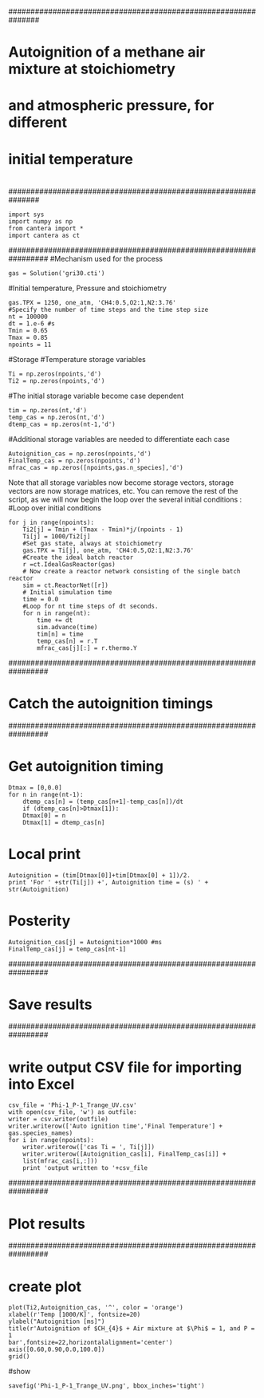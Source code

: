 ###############################################################
#
# Autoignition of a methane air mixture at stoichiometry
# and atmospheric pressure, for different
# initial temperature
#
###############################################################
	
	import sys
	import numpy as np
	from cantera import *
	import cantera as ct
#################################################################
#Mechanism used for the process
	
	gas = Solution('gri30.cti')
#Initial temperature, Pressure and stoichiometry
	
	gas.TPX = 1250, one_atm, 'CH4:0.5,O2:1,N2:3.76'
	#Specify the number of time steps and the time step size
	nt = 100000
	dt = 1.e-6 #s
	Tmin = 0.65
	Tmax = 0.85
	npoints = 11
#Storage
#Temperature storage variables
	
	Ti = np.zeros(npoints,'d')
	Ti2 = np.zeros(npoints,'d')
#The initial storage variable become case dependent
	
	tim = np.zeros(nt,'d')
	temp_cas = np.zeros(nt,'d')
	dtemp_cas = np.zeros(nt-1,'d')
#Additional storage variables are needed to differentiate each case
	
	Autoignition_cas = np.zeros(npoints,'d')
	FinalTemp_cas = np.zeros(npoints,'d')
	mfrac_cas = np.zeros([npoints,gas.n_species],'d')
Note that all storage variables now become storage vectors, storage vectors are now storage matrices,
etc. You can remove the rest of the script, as we will now begin the loop over the several initial
conditions :
#Loop over initial conditions
	
	for j in range(npoints):
		Ti2[j] = Tmin + (Tmax - Tmin)*j/(npoints - 1)
		Ti[j] = 1000/Ti2[j]
		#Set gas state, always at stoichiometry
		gas.TPX = Ti[j], one_atm, 'CH4:0.5,O2:1,N2:3.76'
		#Create the ideal batch reactor
		r =ct.IdealGasReactor(gas)
		# Now create a reactor network consisting of the single batch reactor
		sim = ct.ReactorNet([r])
		# Initial simulation time
		time = 0.0
		#Loop for nt time steps of dt seconds.
		for n in range(nt):
			time += dt
			sim.advance(time)
			tim[n] = time
			temp_cas[n] = r.T
			mfrac_cas[j][:] = r.thermo.Y
#################################################################
# Catch the autoignition timings
#################################################################
# Get autoignition timing
	Dtmax = [0,0.0]
	for n in range(nt-1):
		dtemp_cas[n] = (temp_cas[n+1]-temp_cas[n])/dt
		if (dtemp_cas[n]>Dtmax[1]):
		Dtmax[0] = n
		Dtmax[1] = dtemp_cas[n]
# Local print
	Autoignition = (tim[Dtmax[0]]+tim[Dtmax[0] + 1])/2.
	print 'For ' +str(Ti[j]) +', Autoignition time = (s) ' + str(Autoignition)
# Posterity
	Autoignition_cas[j] = Autoignition*1000 #ms
	FinalTemp_cas[j] = temp_cas[nt-1]
#################################################################
# Save results
#################################################################
# write output CSV file for importing into Excel
	csv_file = 'Phi-1_P-1_Trange_UV.csv'
	with open(csv_file, 'w') as outfile:
	writer = csv.writer(outfile)
	writer.writerow(['Auto ignition time','Final Temperature'] + gas.species_names)
	for i in range(npoints):
		writer.writerow(['cas Ti = ', Ti[j]])
		writer.writerow([Autoignition_cas[i], FinalTemp_cas[i]] +
		list(mfrac_cas[i,:]))
		print 'output written to '+csv_file
#################################################################
# Plot results
#################################################################
# create plot
	plot(Ti2,Autoignition_cas, '^', color = 'orange')
	xlabel(r'Temp [1000/K]', fontsize=20)
	ylabel("Autoignition [ms]")
	title(r'Autoignition of $CH_{4}$ + Air mixture at $\Phi$ = 1, and P = 1
	bar',fontsize=22,horizontalalignment='center')
	axis([0.60,0.90,0.0,100.0])
	grid()
#show

	savefig('Phi-1_P-1_Trange_UV.png', bbox_inches='tight')
